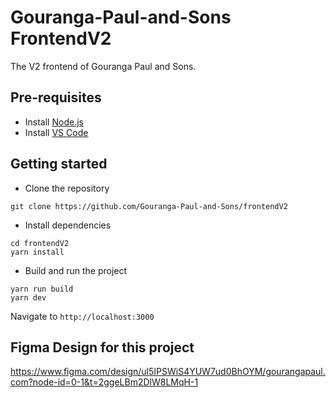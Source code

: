 # Gouranga-Paul-and-Sons FrontendV2

The V2 frontend of Gouranga Paul and Sons.

## Pre-requisites

- Install [Node.js](https://nodejs.org/en/)
- Install [VS Code](https://code.visualstudio.com/)

## Getting started

- Clone the repository

```
git clone https://github.com/Gouranga-Paul-and-Sons/frontendV2
```

- Install dependencies

```
cd frontendV2
yarn install
```

- Build and run the project

```
yarn run build
yarn dev
```

Navigate to `http://localhost:3000`

## Figma Design for this project
https://www.figma.com/design/ul5IPSWiS4YUW7ud0BhOYM/gourangapaul.com?node-id=0-1&t=2ggeLBm2DlW8LMqH-1